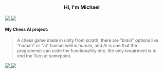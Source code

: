 <h3 align="center">Hi, I'm Michael</h3>

<a href="https://github.com/anuraghazra/convoychat">
  <img align="center" src="https://github-readme-stats.vercel.app/api?username=mike-tr&show_icons=true&layout=compact&line_height=20" />
</a>
<a href="https://github.com/anuraghazra/github-readme-stats">
  <img align="center" src="https://github-readme-stats.vercel.app/api/top-langs/?username=mike-tr&layout=compact&langs_count=6&hide=jupyter%20notebook,html" />
</a>

#### My Chess AI project:
> A chess game made in unity from scrath, there are "brain" options like "human" or "ai" human well is human,
> and AI is one that the programmer can code the functionallity into, the only requirment is to end the Turn at somepoint.

<a href="https://github.com/miko-t/ChessAI">
  <img align="center" src="https://github-readme-stats.vercel.app/api/pin/?username=mike-tr&repo=ChessAI&layout=compact" />
</a>
<a href="https://github.com/miko-t/upass-spork">
  <img align="center" src="https://github-readme-stats.vercel.app/api/pin/?username=mike-tr&repo=upass-spork&layout=compact" />
</a>


